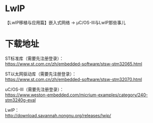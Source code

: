 # LwIP
【LwIP移植与应用篇】嵌入式网络 -> μC/OS-III与LwIP那些事儿

# 下载地址  
ST标准库（需要先注册登录）：  
https://www.st.com.cn/zh/embedded-software/stsw-stm32065.html  
  
ST以太网驱动库（需要先注册登录）：  
https://www.st.com.cn/zh/embedded-software/stsw-stm32070.html  
  
uC/OS-III（需要先注册登录）：  
https://www.weston-embedded.com/micrium-examples/category/240-stm3240g-eval  
  
LwIP：  
http://download.savannah.nongnu.org/releases/lwip/  
